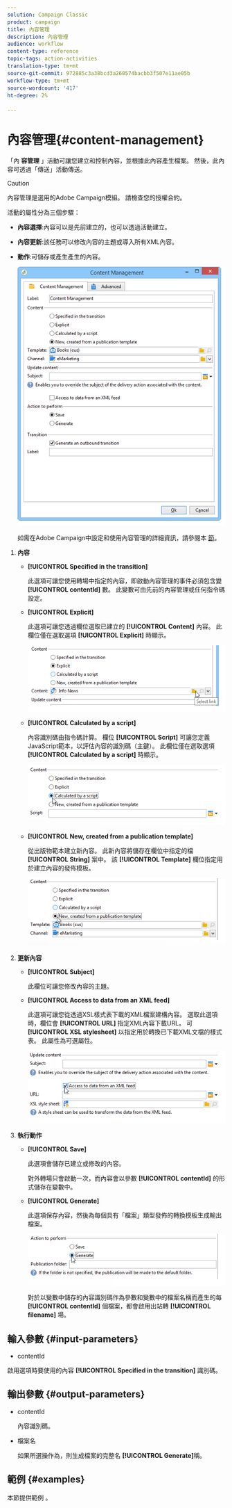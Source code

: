 ```yaml
---
solution: Campaign Classic
product: campaign
title: 內容管理
description: 內容管理
audience: workflow
content-type: reference
topic-tags: action-activities
translation-type: tm+mt
source-git-commit: 972885c3a38bcd3a260574bacbb3f507e11ae05b
workflow-type: tm+mt
source-wordcount: '417'
ht-degree: 2%

---
```



# 內容管理{#content-management}

「內 **容管理** 」活動可讓您建立和控制內容，並根據此內容產生檔案。 然後，此內容可透過「傳送」活動傳送。

>[!CAUTION]
>
>內容管理是選用的Adobe Campaign模組。 請檢查您的授權合約。

活動的屬性分為三個步驟：

* **內容選擇**:內容可以是先前建立的，也可以透過活動建立。
* **內容更新**:該任務可以修改內容的主題或導入所有XML內容。
* **動作**:可儲存或產生產生的內容。

   ![](assets/content_mgmt_edit.png)

   如需在Adobe Campaign中設定和使用內容管理的詳細資訊，請參閱本 [節](../../delivery/using/about-content-management.md)。

1. **內容**

   * **[!UICONTROL Specified in the transition]**

      此選項可讓您使用轉場中指定的內容，即啟動內容管理的事件必須包含變 **[!UICONTROL contentId]** 數。 此變數可由先前的內容管理或任何指令碼設定。

   * **[!UICONTROL Explicit]**

      此選項可讓您透過欄位選取已建立的 **[!UICONTROL Content]** 內容。 此欄位僅在選取選項 **[!UICONTROL Explicit]** 時顯示。

      ![](assets/content_mgmt_explicit.png)

   * **[!UICONTROL Calculated by a script]**

      內容識別碼由指令碼計算。 欄位 **[!UICONTROL Script]** 可讓您定義JavaScript範本，以評估內容的識別碼（主鍵）。 此欄位僅在選取選項 **[!UICONTROL Calculated by a script]** 時顯示。

      ![](assets/content_mgmt_script.png)

   * **[!UICONTROL New, created from a publication template]**

      從出版物範本建立新內容。 此新內容將儲存在欄位中指定的檔 **[!UICONTROL String]** 案中。 該 **[!UICONTROL Template]** 欄位指定用於建立內容的發佈模板。

      ![](assets/content_mgmt_new.png)

1. **更新內容**

   * **[!UICONTROL Subject]**

      此欄位可讓您修改內容的主題。

   * **[!UICONTROL Access to data from an XML feed]**

      此選項可讓您從透過XSL樣式表下載的XML檔案建構內容。 選取此選項時，欄位會 **[!UICONTROL URL]** 指定XML內容下載URL。 可 **[!UICONTROL XSL stylesheet]** 以指定用於轉換已下載XML文檔的樣式表。 此屬性為可選屬性。

      ![](assets/content_mgmt_xmlcontent.png)

1. **執行動作**

   * **[!UICONTROL Save]**

      此選項會儲存已建立或修改的內容。

      對外轉場只會啟動一次，而內容會以參數 **[!UICONTROL contentId]** 的形式儲存在變數中。

   * **[!UICONTROL Generate]**

      此選項保存內容，然後為每個具有「檔案」類型發佈的轉換模板生成輸出檔案。

      ![](assets/content_mgmt_generate.png)

      對於以變數中儲存的內容識別碼作為參數和變數中的檔案名稱而產生的每 **[!UICONTROL contentId]** 個檔案，都會啟用出站轉 **[!UICONTROL filename]** 場。

## 輸入參數 {#input-parameters}

* contentId

啟用選項時要使用的內容 **[!UICONTROL Specified in the transition]** 識別碼。

## 輸出參數 {#output-parameters}

* contentId

   內容識別碼。

* 檔案名

   如果所選操作為，則生成檔案的完整名 **[!UICONTROL Generate]**&#x200B;稱。

## 範例 {#examples}

本節提供範例 [](../../delivery/using/automating-via-workflows.md#examples)。
